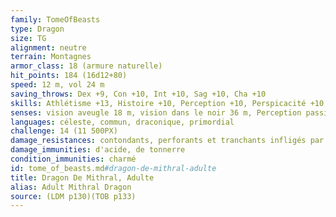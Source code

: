 ```yaml
---
family: TomeOfBeasts
type: Dragon
size: TG
alignment: neutre
terrain: Montagnes
armor_class: 18 (armure naturelle)
hit_points: 184 (16d12+80)
speed: 12 m, vol 24 m
saving_throws: Dex +9, Con +10, Int +10, Sag +10, Cha +10
skills: Athlétisme +13, Histoire +10, Perception +10, Perspicacité +10, Persuasion +10
senses: vision aveugle 18 m, vision dans le noir 36 m, Perception passive 20
languages: céleste, commun, draconique, primordial
challenge: 14 (11 500PX)
damage_resistances: contondants, perforants et tranchants infligés par des armes non magiques
damage_immunities: d'acide, de tonnerre
condition_immunities: charmé
id: tome_of_beasts.md#dragon-de-mithral-adulte
title: Dragon De Mithral, Adulte
alias: Adult Mithral Dragon
source: (LDM p130)(TOB p133)
---
```


